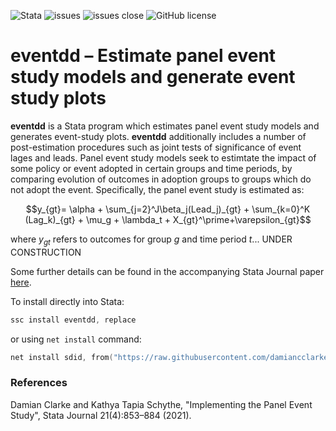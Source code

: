 ![Stata](https://img.shields.io/badge/stata-2013-green) ![issues](https://img.shields.io/github/issues/damiancclarke/eventdd) ![issues close](https://img.shields.io/github/issues-closed/damiancclarke/eventdd) ![GitHub license](https://img.shields.io/github/license/damiancclarke/eventdd)

# eventdd &ndash; Estimate panel event study models and generate event study plots

**eventdd** is a Stata program which estimates panel event study models and generates event-study plots.  **eventdd** additionally includes a number of post-estimation procedures such as joint tests of significance of event lages and leads.  Panel event study models seek to estimtate the impact of some policy or event adopted in certain groups and time periods, by comparing evolution of outcomes in adoption groups to groups which do not adopt the event.  Specifically, the panel event study is estimated as: 

```math
y_{gt}= \alpha + \sum_{j=2}^J\beta_j(Lead_j)_{gt} + \sum_{k=0}^K (Lag_k)_{gt} + \mu_g + \lambda_t + X_{gt}^\prime+\varepsilon_{gt}
``` 

where $y_{gt}$ refers to outcomes for group $g$ and time period $t$... UNDER CONSTRUCTION


Some further details can be found in the accompanying Stata Journal paper [here](https://docs.iza.org/dp13524.pdf).

To install directly into Stata:
```s
ssc install eventdd, replace
```
or using ```net install``` command:
```s
net install sdid, from("https://raw.githubusercontent.com/damiancclarke/eventdd/master") replace
```


### References
Damian Clarke and Kathya Tapia Schythe, "Implementing the Panel Event Study", Stata Journal 21(4):853–884 (2021).
